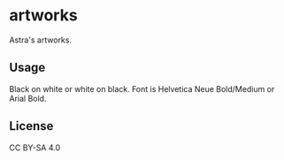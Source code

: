 # artworks
Astra's artworks.

## Usage
Black on white or white on black. Font is Helvetica Neue Bold/Medium or Arial Bold.

## License
CC BY-SA 4.0

